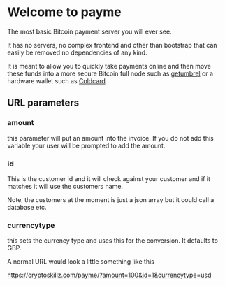 # Welcome to payme

The most basic Bitcoin payment server you will ever see.

It has no servers, no complex frontend and other than bootstrap that can easily be removed no dependencies of any kind. 

It is meant to allow you to quickly take payments online and then move these funds into a more secure Bitcoin full node such as [getumbrel](https://getumbrel.com/) or a hardware wallet such as [Coldcard](https://coldcard.com/).

## URL parameters

### amount

this parameter will put an amount into the invoice. If you do not add this variable your user will be prompted to add the amount.

### id

This is the customer id and it will check against your customer and if it matches it will use the customers name.

Note, the customers at the moment is just a json array but it could call a database etc.

### currencytype

this sets the currency type and uses this for the conversion.  It defaults to GBP.


A normal URL would look a little something like this 

[https://cryptoskillz.com/payme/?amount=100&id=1&currencytype=usd
](https://cryptoskillz.com/payme/?amount=100&id=1&currencytype=usd)





